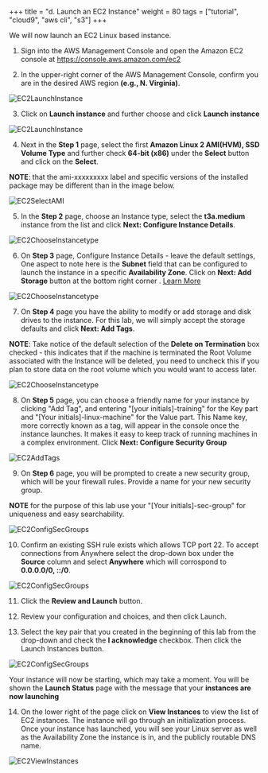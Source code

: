 +++
title = "d. Launch an EC2 Instance"
weight = 80
tags = ["tutorial", "cloud9", "aws cli", "s3"]
+++

We will now launch an EC2 Linux based instance.


1.	Sign into the AWS Management Console and open the Amazon EC2 console at https://console.aws.amazon.com/ec2

2.	In the upper-right corner of the AWS Management Console, confirm you are in the desired AWS region **(e.g., N. Virginia)**.

![EC2LaunchInstance](/images/hpc-aws-parallelcluster-workshop/ConsoleRegion.png)


3.	Click on  **Launch instance** and further choose and click **Launch instance**

![EC2LaunchInstance](/images/hpc-aws-parallelcluster-workshop/EC2LaunchInstance.png)

4.	Next in the **Step 1** page, select the first **Amazon Linux 2 AMI(HVM), SSD Volume Type** and further check **64-bit (x86)** under the **Select** button and click on the **Select**. 

**NOTE**: that the ami-xxxxxxxxx label and specific versions of the installed package may be different than in the image below.

![EC2SelectAMI](/images/hpc-aws-parallelcluster-workshop/EC2SelectAMI.png)

5.	In the **Step 2** page, choose an Instance type, select the **t3a.medium** instance from the list and click **Next: Configure Instance Details**.

![EC2ChooseInstancetype](/images/hpc-aws-parallelcluster-workshop/EC2ChooseInstanceType.png)

6.	On **Step 3** page, Configure Instance Details - leave the default settings, One aspect to note here is the **Subnet** field that can be configured to launch the instance in a specific **Availability Zone**. Click on **Next: Add Storage** button at the bottom right corner . [Learn More](https://docs.aws.amazon.com/AWSEC2/latest/UserGuide/configuring-instance-metadata-service.html)

![EC2ChooseInstancetype](/images/hpc-aws-parallelcluster-workshop/EC2StepConfigureInstance.png)


7.	On **Step 4** page you have the ability to modify or add storage and disk drives to the instance. For this lab, we will simply accept the storage defaults and click **Next: Add Tags**.

**NOTE**: Take notice of the default selection of the **Delete on Termination** box checked - this indicates that if the machine is terminated the Root Volume associated with the Instance will be deleted, you need to uncheck this if you plan to store data on the root volume which you would want to access later.

![EC2ChooseInstancetype](/images/hpc-aws-parallelcluster-workshop/EC2AddStorage.png)


8.	On **Step 5** page, you can choose a friendly name for your instance by clicking "Add Tag", and entering "[your initials]-training" for the Key part and "[Your initials]-linux-machine" for the Value part. This Name key, more correctly known as a tag, will appear in the console once the instance launches. It makes it easy to keep track of running machines in a complex environment. Click **Next: Configure Security Group**

![EC2AddTags](/images/hpc-aws-parallelcluster-workshop/EC2AddTags-2.png)

9.	On **Step 6** page, you will be prompted to create a new security group, which will be your firewall rules. Provide a name for your new security group.

**NOTE** for the purpose of this lab use your "[Your initials]-sec-group" for uniqueness and easy searchability.

![EC2ConfigSecGroups](/images/hpc-aws-parallelcluster-workshop/EC2ConfigSecGroups.png)

10.	Confirm an existing SSH rule exists which allows TCP port 22. To accept connections from Anywhere select the drop-down box under the **Source** column and select **Anywhere** which will corrospond to **0.0.0.0/0, ::/0**. 


![EC2ConfigSecGroups](/images/hpc-aws-parallelcluster-workshop/EC2ConfigureSecGroupInbound.png)

11.	Click the **Review and Launch** button.

12.	Review your configuration and choices, and then click Launch.

13.	Select the key pair that you created in the beginning of this lab from the drop-down and check the **I acknowledge** checkbox. Then click the Launch Instances button.

![EC2ConfigSecGroups](/images/hpc-aws-parallelcluster-workshop/EC2SelectKeypair.png)


Your instance will now be starting, which may take a moment. You will be shown the **Launch Status** page with the message that your **instances are now launching**


14.	On the lower right of the page click on **View Instances** to view the list of EC2 instances.  The instance will go through an initialization process. Once your instance has launched, you will see your Linux server as well as the Availability Zone the instance is in, and the publicly routable DNS name.

![EC2ViewInstances](/images/hpc-aws-parallelcluster-workshop/EC2ViewInstances.png)
